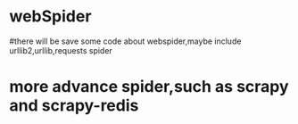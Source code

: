 # webSpider
#there will be save some code about webspider,maybe include urllib2,urllib,requests spider
# more advance spider,such as scrapy and scrapy-redis
